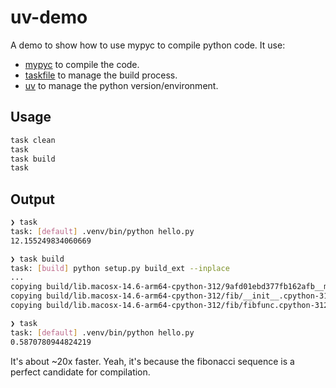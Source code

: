 # uv-demo

A demo to show how to use mypyc to compile python code. It use:

- [mypyc](https://github.com/mypyc/mypyc) to compile the code.
- [taskfile](https://taskfile.dev) to manage the build process.
- [uv](https://github.com/astral-sh/uv) to manage the python version/environment.

## Usage

```bash
task clean
task
task build
task
```

## Output

```bash
❯ task
task: [default] .venv/bin/python hello.py
12.155249834060669

❯ task build
task: [build] python setup.py build_ext --inplace
...
copying build/lib.macosx-14.6-arm64-cpython-312/9afd01ebd377fb162afb__mypyc.cpython-312-darwin.so ->
copying build/lib.macosx-14.6-arm64-cpython-312/fib/__init__.cpython-312-darwin.so -> fib
copying build/lib.macosx-14.6-arm64-cpython-312/fib/fibfunc.cpython-312-darwin.so -> fib

❯ task
task: [default] .venv/bin/python hello.py
0.5870780944824219
```

It's about ~20x faster. Yeah, it's because the fibonacci sequence is a perfect candidate for compilation.
